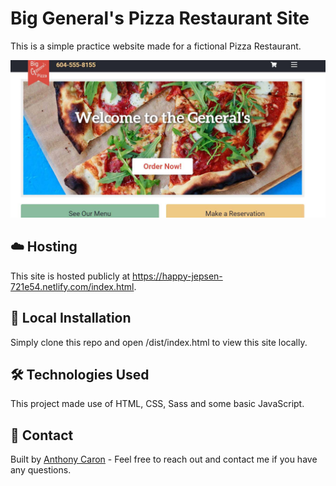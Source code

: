 # Big General's Pizza Restaurant Site

This is a simple practice website made for a fictional Pizza Restaurant.

![Site Screenshot](./github-image.jpg)

## ☁️ Hosting

This site is hosted publicly at https://happy-jepsen-721e54.netlify.com/index.html.

## :open_file_folder: Local Installation

Simply clone this repo and open /dist/index.html to view this site locally.

## 🛠 Technologies Used

This project made use of HTML, CSS, Sass and some basic JavaScript.

## :wave: Contact
Built by [Anthony Caron](https://github.com/antcar112) - Feel free to reach out and contact me if you have any questions. 